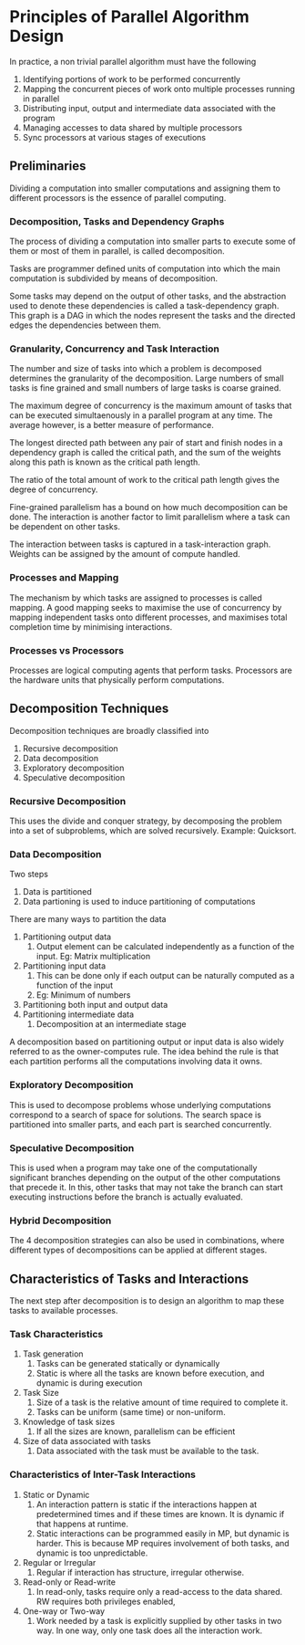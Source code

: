 # Principles of Parallel Algorithm Design

In practice, a non trivial parallel algorithm must have the following
1. Identifying portions of work to be performed concurrently
2. Mapping the concurrent pieces of work onto multiple processes running in parallel
3. Distributing input, output and intermediate data associated with the program
4. Managing accesses to data shared by multiple processors
5. Sync processors at various stages of executions

## Preliminaries

Dividing a computation into smaller computations and assigning them to different processors is the essence of parallel computing.

### Decomposition, Tasks and Dependency Graphs

The process of dividing a computation into smaller parts to execute some of them or most of them in parallel, is called decomposition.

Tasks are programmer defined units of computation into which the main computation is subdivided by means of decomposition.

Some tasks may depend on the output of other tasks, and the abstraction used to denote these dependencies is called a task-dependency graph. This graph is a DAG in which the nodes represent the tasks and the directed edges the dependencies between them.

### Granularity, Concurrency and Task Interaction

The number and size of tasks into which a problem is decomposed determines the granularity of the decomposition. Large numbers of small tasks is fine grained and small numbers of large tasks is coarse grained.

The maximum degree of concurrency is the maximum amount of tasks that can be executed simultaenously in a parallel program at any time. The average however, is a better measure of performance.

The longest directed path between any pair of start and finish nodes in a dependency graph is called the critical path, and the sum of the weights along this path is known as the critical path length.

The ratio of the total amount of work to the critical path length gives the degree of concurrency.

Fine-grained parallelism has a bound on how much decomposition can be done. The interaction is another factor to limit parallelism where a task can be dependent on other tasks.

The interaction between tasks is captured in a task-interaction graph. Weights can be assigned by the amount of compute handled.

### Processes and Mapping

The mechanism by which tasks are assigned to processes is called mapping. A good mapping seeks to maximise the use of concurrency by mapping independent tasks onto different processes, and maximises total completion time by minimising interactions.

### Processes vs Processors

Processes are logical computing agents that perform tasks. Processors are the hardware units that physically perform computations.

## Decomposition Techniques

Decomposition techniques are broadly classified into
1. Recursive decomposition
2. Data decomposition
3. Exploratory decomposition
4. Speculative decomposition

### Recursive Decomposition

This uses the divide and conquer strategy, by decomposing the problem into a set of subproblems, which are solved recursively.
Example: Quicksort.

### Data Decomposition

Two steps
1. Data is partitioned 
2. Data partioning is used to induce partitioning of computations

There are many ways to partition the data
1. Partitioning output data
   1. Output element can be calculated independently as a function of the input. Eg: Matrix multiplication
2. Partitioning input data
   1. This can be done only if each output can be naturally computed as a function of the input
   2. Eg: Minimum of numbers
3. Partitioning both input and output data
4. Partitioning intermediate data
   1. Decomposition at an intermediate stage

A decomposition based on partitioning output or input data is also widely referred to as the owner-computes rule. The idea behind the rule is that each partition performs all the computations involving data it owns.

### Exploratory Decomposition

This is used to decompose problems whose underlying computations correspond to a search of space for solutions. The search space is partitioned into smaller parts, and each part is searched concurrently.

### Speculative Decomposition

This is used when a program may take one of the computationally significant branches depending on the output of the other computations that precede it. In this, other tasks that may not take the branch can start executing instructions before the branch is actually evaluated.

### Hybrid Decomposition

The 4 decomposition strategies can also be used in combinations, where different types of decompositions can be applied at different stages.

## Characteristics of Tasks and Interactions

The next step after decomposition is to design an algorithm to map these tasks to available processes.

### Task Characteristics

1. Task generation
   1. Tasks can be generated statically or dynamically
   2. Static is where all the tasks are known before execution, and dynamic is during execution
2. Task Size
   1. Size of a task is the relative amount of time required to complete it.
   2. Tasks can be uniform (same time) or non-uniform.
3. Knowledge of task sizes
   1. If all the sizes are known, parallelism can be efficient
4. Size of data associated with tasks
   1. Data associated with the task must be available to the task.

### Characteristics of Inter-Task Interactions

1. Static or Dynamic
   1. An interaction pattern is static if the interactions happen at predetermined times and if these times are known. It is dynamic if that happens at runtime.
   2. Static interactions can be programmed easily in MP, but dynamic is harder. This is because MP requires involvement of both tasks, and dynamic is too unpredictable.
2. Regular or Irregular
   1. Regular if interaction has structure, irregular otherwise.
3. Read-only or Read-write
   1. In read-only, tasks require only a read-access to the data shared. RW requires both privileges enabled,
4. One-way or Two-way
   1. Work needed by a task is explicitly supplied by other tasks in two way. In one way, only one task does all the interaction work.